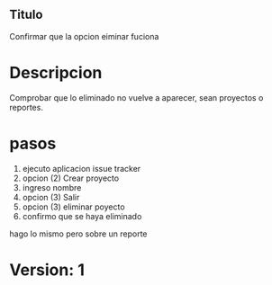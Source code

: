 ## Titulo 
Confirmar que la opcion eiminar fuciona

# Descripcion
Comprobar que lo eliminado no vuelve a aparecer, sean proyectos o reportes.

# pasos 
1. ejecuto aplicacion issue tracker
1. opcion (2) Crear proyecto
1. ingreso nombre
1. opcion (3) Salir
1. opcion (3) eliminar poyecto
1. confirmo que se haya eliminado

hago lo mismo pero sobre un reporte

# Version: 1